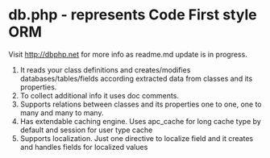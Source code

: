 db.php - represents Code First style ORM
================

Visit http://dbphp.net for more info as readme.md update is in progress.

1. It reads your class definitions and creates/modifies databases/tables/fields
according extracted data from classes and its properties.
2. To collect additional info it uses doc comments.
3. Supports relations between classes and its properties one to one, one to many and many to many.
4. Has extendable caching engine. Uses apc_cache for long cache type by default and session for user type cache
5. Supports localization. Just one directive to localize field and it creates and handles fields for localized values